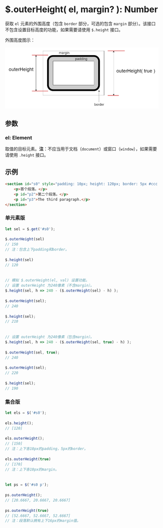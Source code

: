 # $.outerHeight( el, margin? ): Number

获取 `el` 元素的外围高度（包含 `border` 部分，可选的包含 `margin` 部分）。该接口不包含设置目标高度的功能，如果需要请使用 `$.height` 接口。

外围高度图示：

![外围高度（outerHeight）](images/outerHeight.png)


## 参数

### el: Element

取值的目标元素。**注**：不应当用于文档（`document`）或窗口（`window`），如果需要请使用 `.height` 接口。


## 示例

```html
<section id="s0" style="padding: 10px; height: 120px; border: 5px #ccc solid; margin: 10px;">
    <p>首个段落。</p>
    <p id="p2">第二个段落。</p>
    <p id="p3">The third paragraph.</p>
</section>
```


### 单元素版

```js
let sel = $.get('#s0');

$.outerHeight(sel)
// 150
// 注：包含上下padding和border。

$.height(sel)
// 120


// 模拟 $.outerHeight(el, val) 设置功能。
// 设置 outerHeight 为240像素（不含margin）。
$.height(sel, h => 240 - ($.outerHeight(sel) - h) );

$.outerHeight(sel);
// 240

$.height(sel);
// 210


// 设置 outerHeight 为240像素（包含margin）。
$.height(sel, h => 240 - ($.outerHeight(sel, true) - h) );

$.outerHeight(sel, true);
// 240

$.outerHeight(sel);
// 220

$.height(sel);
// 190
```


### 集合版

```js
let els = $('#s0');

els.height();
// [120]

els.outerHeight();
// [150]
// 注：上下各10px的padding，5px的border。

els.outerHeight(true)
// [170]
// 注：上下各10px的margin。


let ps = $('#s0 p');

ps.outerHeight();
// [20.6667, 20.6667, 20.6667]

ps.outerHeight(true)
// [52.6667, 52.6667, 52.6667]
// 注：段落默认拥有上下16px的margin值。
```
